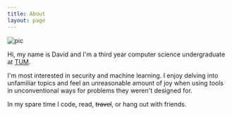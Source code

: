 ```yaml
---
title: About
layout: page
---
```


![pic](http://www.text2image.com/user_images/text2image_Z21925_20180222_034210.jpg)

Hi, my name is David and I'm a third year computer science undergraduate at [TUM](https://www.tum.de/nc/en/homepage/). 

I'm most interested in security and machine learning. I enjoy delving into unfamiliar topics and feel an unreasonable amount of joy when using tools in unconventional ways for problems they weren't designed for.

In my spare time I code, read, ~~travel~~, or hang out with friends.
